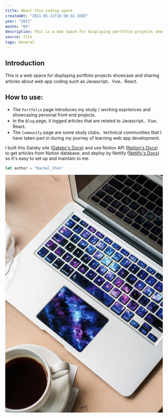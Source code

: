 ```yaml
---
title: About this coding space
createdAt: "2021-05-21T18:50:32.169Z"
year: "2021"
month: "05"
description: This is a web space for displaying portfolio projects showcase and sharing articles about web app coding such as Javascript、Vue、React.
source: file
tags: General
---
```


## Introduction
This is a web space for displaying portfolio projects showcase and sharing articles about web app coding such as Javascript、Vue、React.

## How to use:
- The `Portfolio` page introduces my study / working expriences and showcasing personal front end projects.  
- In the `Blog` page, it logged articles that are related to Javascript、Vue、React.  
- The `Community` page are some study clubs、technical communities that I have taken part in during my journey of learning web app development. 

I built this Gatsby site ([Gatsby's Docs](https://www.gatsbyjs.org)) and use Notion API ([Notion's Docs](https://www.notion.so)) to get articles from Notion database, and deploy by Netlify ([Netlify's Docs](https://www.netlify.com)) so it's easy to set up and maintain to me.

```javascript
let author = "Rachel_Chen"
```

![A computer with shining keyboards and a aside a cup of coffee.](./computer01.jpg)